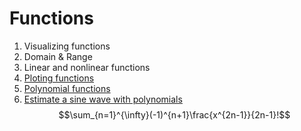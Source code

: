 # Functions

1. Visualizing functions
2. Domain & Range
3. Linear and nonlinear functions
4. [Ploting functions](https://github.com/dennismwagiru/machine-learning/blob/main/calculus/functions/ploting-functions.ipynb) 
5. [Polynomial functions](https://github.com/dennismwagiru/machine-learning/blob/main/calculus/functions/polynomials.ipynb) 
6. [Estimate a sine wave with polynomials](https://github.com/dennismwagiru/machine-learning/blob/main/calculus/functions/estimate-sine-wave.ipynb) $$\sum_{n=1}^{\infty}(-1)^{n+1}\frac{x^{2n-1}}{2n-1}!$$